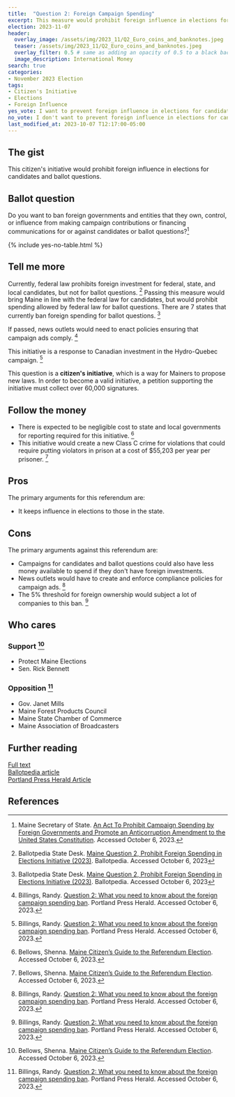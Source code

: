 ```yaml
---
title:  "Question 2: Foreign Campaign Spending"
excerpt: This measure would prohibit foreign influence in elections for candidates and ballot questions.
election: 2023-11-07
header:
  overlay_image: /assets/img/2023_11/Q2_Euro_coins_and_banknotes.jpeg
  teaser: /assets/img/2023_11/Q2_Euro_coins_and_banknotes.jpeg
  overlay_filter: 0.5 # same as adding an opacity of 0.5 to a black background
  image_description: International Money
search: true
categories:
- November 2023 Election
tags:
- Citizen's Initiative
- Elections
- Foreign Influence
yes_vote: I want to prevent foreign influence in elections for candidates and ballot questions.
no_vote: I don't want to prevent foreign influence in elections for candidates and ballot questions.
last_modified_at: 2023-10-07 T12:17:00-05:00
---
```

## The gist
This citizen's initiative would prohibit foreign influence in elections for candidates and ballot questions.

## Ballot question
Do you want to ban foreign governments and entities that they own, control, or influence from making campaign contributions or financing communications for or against candidates or ballot questions?[^1]

{% include yes-no-table.html %}


## Tell me more
Currently, federal law prohibits foreign investment for federal, state, and local candidates, but not for ballot questions. [^3] Passing this measure would bring Maine in line with the federal law for candidates, but would prohibit spending allowed by federal law for ballot questions. There are 7 states that currently ban foreign spending for ballot questions. [^3]

If passed, news outlets would need to enact policies ensuring that campaign ads comply. [^4]

This initiative is a response to Canadian investment in the Hydro-Quebec campaign. [^4]

This question is a **citizen's initiative**, which is a way for Mainers to propose new laws. In order to become a valid initiative, a petition supporting the initiative must collect over 60,000 signatures.

## Follow the money
* There is expected to be negligible cost to state and local governments for reporting required for this initiative. [^2]
* This initiative would create a new Class C crime for violations that could require putting violators in prison at a cost of $55,203 per year per prisoner. [^2]

## Pros
The primary arguments for this referendum are:
* It keeps influence in elections to those in the state.

## Cons
The primary arguments against this referendum are:
* Campaigns for candidates and ballot questions could also have less money available to spend if they don't have foreign investments.
* News outlets would have to create and enforce compliance policies for campaign ads. [^4]
* The 5% threshold for foreign ownership would subject a lot of companies to this ban. [^4]

## Who cares
### Support [^2]
* Protect Maine Elections
* Sen. Rick Bennett

### Opposition [^4]
* Gov. Janet Mills
* Maine Forest Products Council
* Maine State Chamber of Commerce
* Maine Association of Broadcasters

## Further reading
[Full text](https://www.maine.gov/sos/cec/elec/citizens/Prohibit%20Campaign%20Spending%20by%20Foreign.pdf)<br>
[Ballotpedia article](https://ballotpedia.org/Maine_Question_2,_Prohibit_Foreign_Spending_in_Elections_Initiative_(2023))<br>
[Portland Press Herald Article](https://www.pressherald.com/2023/10/03/question-2-what-you-need-to-know-about-the-foreign-campaign-spending-ban/)

## References
[^1]: Maine Secretary of State. [An Act To Prohibit Campaign Spending by Foreign Governments and Promote an Anticorruption Amendment to the United States Constitution](https://www.maine.gov/sos/cec/elec/citizens/Prohibit%20Campaign%20Spending%20by%20Foreign.pdf). Accessed October 6, 2023.
[^2]: Bellows, Shenna. [Maine Citizen’s Guide to the Referendum Election](https://www.maine.gov/sos/cec/elec/upcoming/pdf/citizensguide23.pdf). Accessed October 6, 2023.
[^3]: Ballotpedia State Desk. [Maine Question 2, Prohibit Foreign Spending in Elections Initiative (2023)](https://ballotpedia.org/Maine_Question_2,_Prohibit_Foreign_Spending_in_Elections_Initiative_(2023)). Ballotpedia. Accessed October 6, 2023
[^4]: Billings, Randy. [Question 2: What you need to know about the foreign campaign spending ban](https://www.pressherald.com/2023/10/03/question-2-what-you-need-to-know-about-the-foreign-campaign-spending-ban/). Portland Press Herald. Accessed October 6, 2023.
